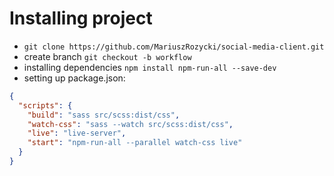 # Installing project
- ```git clone https://github.com/MariuszRozycki/social-media-client.git```
- create branch ```git checkout -b workflow```
- installing dependencies ```npm install npm-run-all --save-dev```
- setting up package.json:  
```json
{
  "scripts": {
    "build": "sass src/scss:dist/css",
    "watch-css": "sass --watch src/scss:dist/css",
    "live": "live-server",
    "start": "npm-run-all --parallel watch-css live"
  }
}
